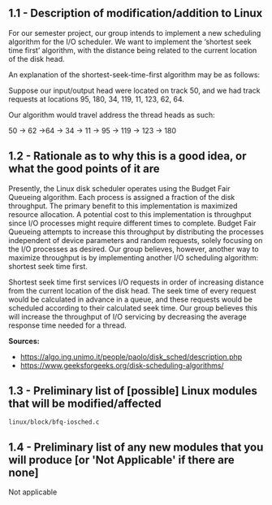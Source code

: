 ## 1.1 - Description of modification/addition to Linux
For our semester project, our group intends to implement a new scheduling algorithm for the I/O scheduler. We want to implement the ‘shortest seek time first’ algorithm, with the distance being related to the current location of the disk head.

An explanation of the shortest-seek-time-first algorithm may be as follows:

Suppose our input/output head were located on track 50, and we had track requests at locations 95, 180, 34, 119, 11, 123, 62, 64.

Our algorithm would travel address the thread heads as such:

50 -> 62 ->64 -> 34 -> 11 -> 95 -> 119 -> 123 -> 180

## 1.2 - Rationale as to why this is a good idea, or what the good points of it are
Presently, the Linux disk scheduler operates using the Budget Fair Queueing algorithm. Each process is assigned a fraction of the disk throughput. The primary benefit to this implementation is maximized resource allocation. A potential cost to this implementation is throughput since I/O processes might require different times to complete. Budget Fair Queueing attempts to increase this throughput by distributing the processes independent of device parameters and random requests, solely focusing on the I/O processes as desired. Our group believes, however, another way to maximize throughput is by implementing another I/O scheduling algorithm: shortest seek time first.

Shortest seek time first services I/O requests in order of increasing distance from the current location of the disk head. The seek time of every request would be calculated in advance in a queue, and these requests would be scheduled according to their calculated seek time. Our group believes this will increase the throughput of I/O servicing by decreasing the average response time needed for a thread.

**Sources:** 
* https://algo.ing.unimo.it/people/paolo/disk_sched/description.php
* https://www.geeksforgeeks.org/disk-scheduling-algorithms/

## 1.3 - Preliminary list of [possible] Linux modules that will be modified/affected
```linux/block/bfq-iosched.c```

## 1.4 - Preliminary list of any new modules that you will produce [or 'Not Applicable' if there are none]

Not applicable 